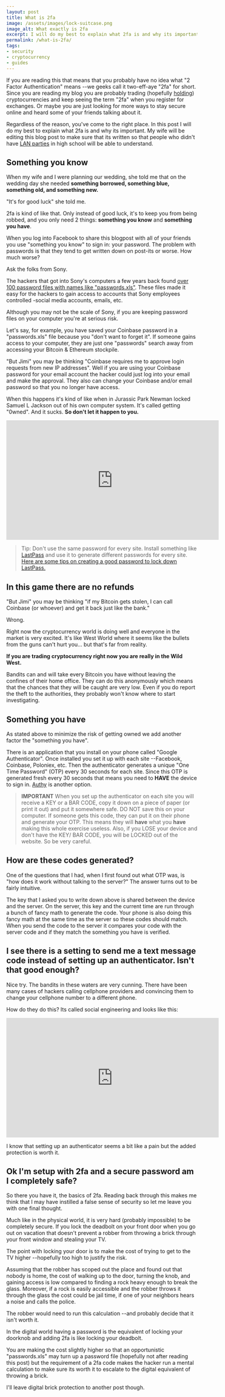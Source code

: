 ```yaml
---
layout: post
title: What is 2fa
image: /assets/images/lock-suitcase.png
image_alt: What exactly is 2fa
excerpt: I will do my best to explain what 2fa is and why its important.
permalink: /what-is-2fa/
tags:
- security
- cryptocurrency
- guides
---
```


If you are reading this that means that you probably have no idea what "2 Factor Authentication" means --we geeks call it two-eff-aye "2fa" for short. Since you are reading my blog you are probably trading (hopefully [holding]()) cryptocurrencies and keep seeing the term "2fa" when you register for exchanges. Or maybe you are just looking for more ways to stay secure online and heard some of your friends talking about it.

Regardless of the reason, you've come to the right place. In this post I will do my best to explain what 2fa is and why its important. My wife will be editing this blog post to make sure that its written so that people who didn't have [LAN parties](https://en.wikipedia.org/wiki/LAN_party) in high school will be able to understand.

## Something you know

When my wife and I were planning our wedding, she told me that on the wedding day she needed __something borrowed, something blue, something old, and something new.__

"It's for good luck" she told me.

2fa is kind of like that. Only instead of good luck, it's to keep you from being robbed, and you only need 2 things: **something you know** and **something you have**.

When you log into Facebook to share this blogpost with all of your friends you use "something you know" to sign in: your password. The problem with passwords is that they tend to get written down on post-its or worse. How much worse?

Ask the folks from Sony.

The hackers that got into Sony's computers a few years back found [over 100 password files with names like "passwords.xls"](http://www.businessinsider.com/sony-leak-reveals-thousands-of-passwords-in-obvious-password-folder-2014-12). These files made it easy for the hackers to gain access to accounts that Sony employees controlled -social media accounts, emails, etc.

Although you may not be the scale of Sony, if you are keeping password files on your computer you're at serious risk.

Let's say, for example, you have saved your Coinbase password in a "passwords.xls" file because you "don't want to forget it". If someone gains access to your computer, they are just one "passwords" search away from accessing your Bitcoin & Ethereum stockpile.

"But Jimi" you may be thinking "Coinbase requires me to approve login requests from new IP addresses". Well if you are using your Coinbase  password for your email account the hacker could just log into your email and make the approval. They also can change your Coinbase and/or email password so that you no longer have access.

When this happens it's kind of like when in Jurassic Park Newman locked Samuel L Jackson out of his own computer system. It's called getting "0wned". And it sucks. **So don't let it happen to you.**

<iframe width="560" height="315" style="display: block; margin: auto;" src="https://www.youtube.com/embed/RfiQYRn7fBg" frameborder="0" allowfullscreen></iframe>

> Tip: Don't use the same password for every site. Install something like [LastPass](http://www.lastpass.com) and use it to generate different passwords for every site. [Here are some tips on creating a good password to lock down LastPass.](https://lifehacker.com/four-methods-to-create-a-secure-password-youll-actually-1601854240)

## In this game there are no refunds

"But Jimi" you may be thinking "if my Bitcoin gets stolen, I can call Coinbase (or whoever) and get it back just like the bank."

Wrong.

Right now the cryptocurrency world is doing well and everyone in the market is very excited. It's like West World where it seems like the bullets from the guns can't hurt you... but that's far from reality.

**If you are trading cryptocurrency right now you are really in the Wild West.**

Bandits can and will take every Bitcoin you have without leaving the confines of their home office. They can do this anonymously which means that the chances that they will be caught are very low. Even if you do report the theft to the authorities, they probably won't know where to start investigating.

## Something you have

As stated above to minimize the risk of getting owned we add another factor the "something you have".

There is an application that you install on your phone called "Google Authenticator". Once installed you set it up with each site --Facebook, Coinbase, Poloniex, etc. Then the authenticator generates a unique "One Time Password" (OTP) every 30 seconds for each site. Since this OTP is generated fresh every 30 seconds that means you need to **HAVE** the device to sign in. [Authy](https://authy.com/) is another option.

> **IMPORTANT** When you set up the authenticator on each site you will receive a KEY or a BAR CODE, copy it down on a piece of paper (or print it out) and put it somewhere safe. DO NOT save this on your computer. If someone gets this code, they can put it on their phone and generate your OTP. This means they will **have** what you **have** making this whole exercise useless. Also, if you LOSE your device and don't have  the KEY/ BAR CODE, you will be LOCKED out of the website. So be very careful.

## How are these codes generated?

One of the questions that I had, when I first found out what OTP was, is "how does it work without talking to the server?" The answer turns out to be fairly intuitive.

The key that I asked you to write down above is shared between the device and the server. On the server, this key and the current time are run through a bunch of fancy math to generate the code. Your phone is also doing this fancy math at the same time as the server so these codes should match. When you send the code to the server it compares your code with the server code and if they match the something you have is verified.


## I see there is a setting to send me a text message code instead of setting up an authenticator. Isn't that good enough?

Nice try. The bandits in these waters are very cunning. There have been many cases of hackers calling cellphone providers and convincing them to change your cellphone number to a different phone.

How do they do this? Its called social engineering and looks like this:

<iframe width="560" height="315" style="display: block; margin: auto;" src="https://www.youtube.com/embed/lc7scxvKQOo" frameborder="0" allowfullscreen></iframe>

I know that setting up an authenticator seems a bit like a pain  but the added protection is worth it.

## Ok I'm setup with 2fa and a secure password am I completely safe?

So there you have it, the basics of 2fa. Reading back through this makes me think that I may have instilled a false sense of security so let me leave you with one final thought.

Much like in the physical world, it is very hard (probably impossible) to be completely secure. If you lock the deadbolt on your front door when you go out on vacation that doesn't prevent a robber from throwing a brick through your front window and stealing your TV.

The point with locking your door is to make the cost of trying to get to the TV higher --hopefully too high to justify the risk.

Assuming that the robber has scoped out the place and found out that nobody is home, the cost of walking up to the door, turning the knob, and gaining access is low compared to finding a rock heavy enough to break the glass. Moreover, if a rock is easily accessible and the robber throws it through the glass the cost could be jail time, if one of your neighbors hears a noise and calls the police.

The robber would need to run this calculation --and probably decide that it isn't worth it.

In the digital world having a password is the equivalent of locking your doorknob and adding 2fa is like locking your deadbolt.

You are making the cost slightly higher so that an opportunistic "passwords.xls" may turn up a password file (hopefully not after reading this post) but the requirement of a 2fa code makes the hacker run a mental calculation to make sure its worth it to escalate to the digital equivalent of throwing a brick.

I'll leave digital brick protection to another post though.
